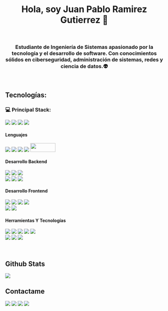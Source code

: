 <h1 align="center">Hola, soy Juan Pablo Ramirez Gutierrez 🫡 </h1>
</br>
<h3 align="center">Estudiante de Ingeniería de Sistemas apasionado por la tecnología y el desarrollo de software. Con conocimientos sólidos en ciberseguridad, administración de sistemas, redes y ciencia de datos.👽 </h3>

</br>

## Tecnologías:
<h3>
  💻 Principal Stack:
</h3> 
<p>
  <img src="https://img.shields.io/badge/Java-ED8B00?style=for-the-badge&logo=openjdk&logoColor=white">
  <img src="https://img.shields.io/badge/postgresql-4169e1?style=for-the-badge&logo=postgresql&logoColor=white">
  <img src="https://img.shields.io/badge/React-20232A?style=for-the-badge&logo=react&logoColor=61DAFB">
  <img src="https://img.shields.io/badge/spring-%236DB33F.svg?style=for-the-badge&logo=spring&logoColor=white">
</p>

<h4>Lenguajes</h4>
<p>
  <img src="https://img.shields.io/badge/Java-ED8B00?style=for-the-badge&logo=openjdk&logoColor=white">
  <img src="https://img.shields.io/badge/JavaScript-F7DF1E?style=for-the-badge&logo=javascript&logoColor=black">
  <img src="https://img.shields.io/badge/c-%2300599C.svg?style=for-the-badge&logo=c&logoColor=white" >
  <img src="https://img.shields.io/badge/python-3670A0?style=for-the-badge&logo=python&logoColor=ffdd54">
  <img src="https://img.shields.io/badge/C++-00599C?style=flat-square&logo=C%2B%2B&logoColor=white" width="80" height="27.5" >
  

  
</p>

<h4>Desarrollo Backend</h4>
<p>
  <img src="https://img.shields.io/badge/Node.js-339933?style=for-the-badge&logo=nodedotjs&logoColor=white">
  <img src="https://img.shields.io/badge/Express.js-000000?style=for-the-badge&logo=express&logoColor=white">
  <img src="https://img.shields.io/badge/postgresql-4169e1?style=for-the-badge&logo=postgresql&logoColor=white">
  </br>
  <img src= "https://img.shields.io/badge/docker-%230db7ed.svg?style=for-the-badge&logo=docker&logoColor=white">
  <img src="https://img.shields.io/badge/spring-%236DB33F.svg?style=for-the-badge&logo=spring&logoColor=white">
  <img src="https://img.shields.io/badge/JWT-black?style=for-the-badge&logo=JSON%20web%20tokens">


</p>

<h4>Desarrollo Frontend</h4>
<p>
  <img src="https://img.shields.io/badge/HTML5-E34F26?style=for-the-badge&logo=html5&logoColor=white">
  <img src="https://img.shields.io/badge/CSS3-1572B6?style=for-the-badge&logo=css3&logoColor=white">
  <img src="https://img.shields.io/badge/React-20232A?style=for-the-badge&logo=react&logoColor=61DAFB">
  <img src="https://img.shields.io/badge/MUI-%230081CB.svg?style=for-the-badge&logo=mui&logoColor=white">
  </br>
  <img src="https://img.shields.io/badge/bootstrap-%238511FA.svg?style=for-the-badge&logo=bootstrap&logoColor=white">
  <img src="https://img.shields.io/badge/express.js-%23404d59.svg?style=for-the-badge&logo=express&logoColor=%2361DAFB">
</p>

<h4>Herramientas Y Tecnologías</h4>
<p>
  <img src="https://img.shields.io/badge/Git-F05032?style=for-the-badge&logo=git&logoColor=white">
  <img src="https://img.shields.io/badge/GitHub-100000?style=for-the-badge&logo=github&logoColor=white">
  <img src="https://img.shields.io/badge/Linux-FCC624?style=for-the-badge&logo=linux&logoColor=black">
  <img src="https://img.shields.io/badge/Notion-000000?style=for-the-badge&logo=notion&logoColor=white">
  <img src="https://img.shields.io/badge/Postman-FF6C37?style=for-the-badge&logo=Postman&logoColor=white">
   </br>
  <img src="https://img.shields.io/badge/figma-%23F24E1E.svg?style=for-the-badge&logo=figma&logoColor=white">
  <img src="https://img.shields.io/badge/NPM-%23CB3837.svg?style=for-the-badge&logo=npm&logoColor=white">
  <img src= "https://img.shields.io/badge/azure-%230072C6.svg?style=for-the-badge&logo=microsoftazure&logoColor=white">
</p>

</br>

## Github Stats 

  <tr>
    <td valign="top"><img src="https://github-readme-stats.vercel.app/api/top-langs/?username=JuanP10&theme=tokyonight&show_icons=true&hide_border=true&layout=compact"/></td>
  </tr>

## Contactame
<a href="https://www.linkedin.com/in/juan-ramirez10/" style="display: inline-block;">
    <img src="https://img.shields.io/badge/LinkedIn-0077B5?style=for-the-badge&logo=linkedin&logoColor=white">
</a>

<a href="https://www.instagram.com/juanp_ramirezg/" style="display: inline-block;">
    <img src="https://img.shields.io/badge/Instagram-E4405F?style=for-the-badge&logo=instagram&logoColor=white">
</a>

<a href="mailto:ramirezgutierrez32@gmail.com" style="display: inline-block;">
    <img src="https://img.shields.io/badge/Gmail-D14836?style=for-the-badge&logo=gmail&logoColor=white">
</a>

<a href="https://juanp10.github.io/Portfolio-Responsive/" style="display: inline-block;">
    <img src="https://img.shields.io/badge/MiWeb.com-14a1f0?style=for-the-badge&logoColor=white&labelColor=101010">  
</a>








